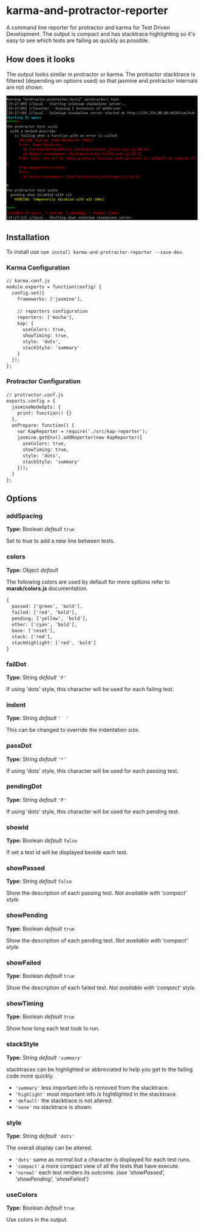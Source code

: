 # karma-and-protractor-reporter

A command line reporter for protractor and karma for Test Driven Development.
The output is compact and has stacktrace highlighting so it's easy to see which
tests are failing as quickly as possible.

## How does it looks

The output looks similar in protractor or karma. The protractor stacktrace is
filtered (depending on options used) so that jasmine and protractor internals
are not shown.

<img src="screenshot-75pc.png" />

## Installation

To install use `npm install karma-and-protractor-reporter --save-dev`.

### Karma Configuration

    // karma.conf.js
    module.exports = function(config) {
      config.set({
        frameworks: ['jasmine'],

        // reporters configuration
        reporters: ['mocha'],
        kap: {
          useColors: true,
          showTiming: true,
          style: 'dots',
          stackStyle: 'summary'
        }
      });
    };

### Protractor Configuration

    // protractor.conf.js
    exports.config = {
      jasmineNodeOpts: {
        print: function() {}
      },
      onPrepare: function() {
        var KapReporter = require('./src/kap-reporter');
        jasmine.getEnv().addReporter(new KapReporter({
          useColors: true,
          showTiming: true,
          style: 'dots',
          stackStyle: 'summary'
        }));
      }
    };

## Options

### addSpacing
**Type:** Boolean _default_ `true`

Set to true to add a new line between tests.

### colors
**Type:** Object _default_

The following colors are used by default for more options refer to **marak/colors.js** documentation.

    {
      passed: ['green', 'bold'],
      failed: ['red', 'bold'],
      pending: ['yellow', 'bold'],
      other: ['cyan', 'bold'],
      base: ['reset'],
      stack: ['red'],
      stackHighlight: ['red', 'bold']
    }

### failDot
**Type:** String _default_ `'F'`

If using 'dots' style, this character will be used for each failing test.

### indent
**Type:** String _default_ `'  '`

This can be changed to override the indentation size.

### passDot
**Type:** String _default_ `'*'`

If using 'dots' style, this character will be used for each passing test.

### pendingDot
**Type:** String _default_ `'P'`

If using 'dots' style, this character will be used for each pending test.


### showId
**Type:** Boolean _default_ `false`

If set a test id will be displayed beside each test.

### showPassed
**Type:** String _default_ `false`

Show the description of each passing test.
_Not available with 'compact' style._

### showPending
**Type:** Boolean _default_ `true`

Show the description of each pending test.
_Not available with 'compact' style._

### showFailed
**Type:** Boolean _default_ `true`

Show the description of each failed test.
_Not available with 'compact' style._

### showTiming
**Type:** Boolean _default_ `true`

Show how long each test took to run.

### stackStyle
**Type:** String _default_ `'summary'`

stacktraces can be highlighted or abbreviated to help you get to the failing
code more quickly.

  * `'summary'` less important info is removed from the stacktrace.
  * `'highlight'` most important info is hightlighted in the stacktrace.
  * `'default'` the stacktrace is not altered.
  * `'none'` no stacktrace is shown.

### style
**Type:** String _default_ `'dots'`

The overall display can be altered.

  * `'dots'` same as normal but a character is displayed for each test runs.
  * `'compact'` a more compact view of all the tests that have execute.
  * `'normal'` each test renders its outcome. _(see 'showPassed', 'showPending', 'showFailed')_

### useColors
**Type:** Boolean _default_ `true`

Use colors in the output.

